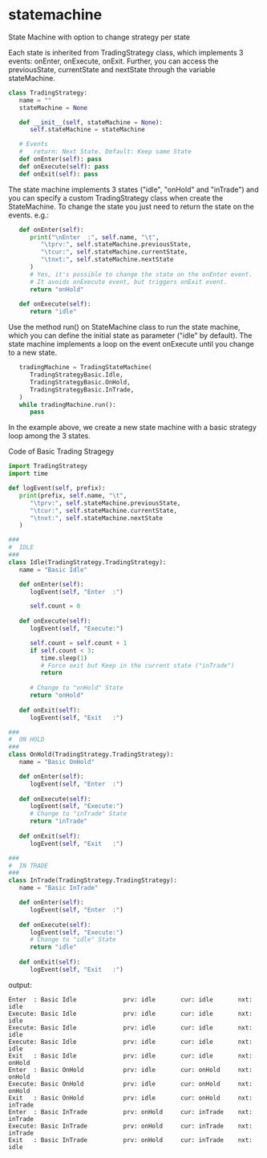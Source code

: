 # statemachine


State Machine with option to change strategy per state

Each state is inherited from TradingStrategy class, which implements 3 events: onEnter, onExecute, onExit.
Further, you can access the previousState, currentState and nextState through the variable stateMachine.

```python
class TradingStrategy:
   name = ""
   stateMachine = None

   def __init__(self, stateMachine = None):
      self.stateMachine = stateMachine

   # Events
   #   return: Next State. Default: Keep same State 
   def onEnter(self): pass
   def onExecute(self): pass
   def onExit(self): pass
```


The state machine implements 3 states ("idle", "onHold" and "inTrade") and you can specify a custom TradingStrategy class when create the StateMachine.
To change the state you just need to return the state on the events. e.g.:

```python
   def onEnter(self):
      print("\nEnter  :", self.name, "\t", 
         "\tprv:", self.stateMachine.previousState, 
         "\tcur:", self.stateMachine.currentState, 
         "\tnxt:", self.stateMachine.nextState
      )       
      # Yes, it's possible to change the state on the onEnter event. 
      # It avoids onExecute event, but triggers onExit event.
      return "onHold"
   
   def onExecute(self):
      return "idle"
```

Use the method run() on StateMachine class to run the state machine,  which you can define the initial state as parameter ("idle" by default).
The state machine implements a loop on the event onExecute until you change to a new state. 

```python
   tradingMachine = TradingStateMachine(
      TradingStrategyBasic.Idle,
      TradingStrategyBasic.OnHold,
      TradingStrategyBasic.InTrade,
   )
   while tradingMachine.run(): 
      pass
```

In the example above, we create a new state machine with a basic strategy loop among the 3 states.

Code of Basic Trading Stragegy
```python
import TradingStrategy
import time

def logEvent(self, prefix):
   print(prefix, self.name, "\t", 
      "\tprv:", self.stateMachine.previousState, 
      "\tcur:", self.stateMachine.currentState, 
      "\tnxt:", self.stateMachine.nextState
   )

###
#  IDLE 
###
class Idle(TradingStrategy.TradingStrategy):
   name = "Basic Idle"

   def onEnter(self):
      logEvent(self, "Enter  :")

      self.count = 0
   
   def onExecute(self):
      logEvent(self, "Execute:")

      self.count = self.count + 1
      if self.count < 3: 
         time.sleep(1)
         # Force exit but Keep in the current state ("inTrade") 
         return 
      
      # Change to "onHold" State
      return "onHold"
   
   def onExit(self):
      logEvent(self, "Exit   :")

###
#  ON HOLD
###
class OnHold(TradingStrategy.TradingStrategy):
   name = "Basic OnHold"

   def onEnter(self):
      logEvent(self, "Enter  :")
   
   def onExecute(self):
      logEvent(self, "Execute:")
      # Change to "inTrade" State
      return "inTrade"
   
   def onExit(self):
      logEvent(self, "Exit   :")

###
#  IN TRADE
###
class InTrade(TradingStrategy.TradingStrategy):
   name = "Basic InTrade"

   def onEnter(self):
      logEvent(self, "Enter  :")
   
   def onExecute(self):
      logEvent(self, "Execute:")
      # Change to "idle" State
      return "idle"
   
   def onExit(self):
      logEvent(self, "Exit   :")
```

output:
```
Enter  : Basic Idle             prv: idle       cur: idle       nxt: idle
Execute: Basic Idle             prv: idle       cur: idle       nxt: idle
Execute: Basic Idle             prv: idle       cur: idle       nxt: idle
Execute: Basic Idle             prv: idle       cur: idle       nxt: idle
Exit   : Basic Idle             prv: idle       cur: idle       nxt: onHold
Enter  : Basic OnHold           prv: idle       cur: onHold     nxt: onHold
Execute: Basic OnHold           prv: idle       cur: onHold     nxt: onHold
Exit   : Basic OnHold           prv: idle       cur: onHold     nxt: inTrade
Enter  : Basic InTrade          prv: onHold     cur: inTrade    nxt: inTrade
Execute: Basic InTrade          prv: onHold     cur: inTrade    nxt: inTrade
Exit   : Basic InTrade          prv: onHold     cur: inTrade    nxt: idle
```

